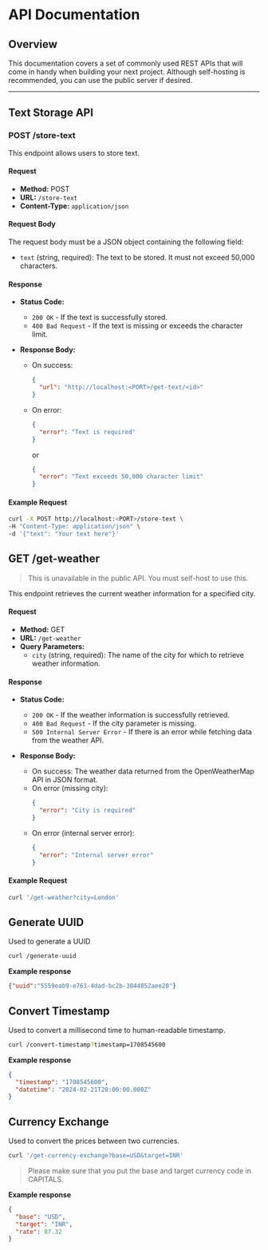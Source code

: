 # API Documentation

## Overview

This documentation covers a set of commonly used REST APIs that will come in handy when building your next project. Although self-hosting is recommended, you can use the public server if desired.

---

## Text Storage API

### POST /store-text

This endpoint allows users to store text.

#### Request

- **Method:** POST
- **URL:** `/store-text`
- **Content-Type:** `application/json`

#### Request Body

The request body must be a JSON object containing the following field:

- `text` (string, required): The text to be stored. It must not exceed 50,000 characters.

#### Response

- **Status Code:** 
  - `200 OK` - If the text is successfully stored.
  - `400 Bad Request` - If the text is missing or exceeds the character limit.

- **Response Body:**
  - On success:
    ```json
    {
      "url": "http://localhost:<PORT>/get-text/<id>"
    }
    ```
  - On error:
    ```json
    {
      "error": "Text is required"
    }
    ```
    or
    ```json
    {
      "error": "Text exceeds 50,000 character limit"
    }
    ```

#### Example Request

```bash
curl -X POST http://localhost:<PORT>/store-text \
-H "Content-Type: application/json" \
-d '{"text": "Your text here"}'
```

## GET /get-weather

> This is unavailable in the public API. You must self-host to use this.

This endpoint retrieves the current weather information for a specified city.

#### Request

- **Method:** GET
- **URL:** `/get-weather`
- **Query Parameters:**
  - `city` (string, required): The name of the city for which to retrieve weather information.

#### Response

- **Status Code:**
  - `200 OK` - If the weather information is successfully retrieved.
  - `400 Bad Request` - If the city parameter is missing.
  - `500 Internal Server Error` - If there is an error while fetching data from the weather API.

- **Response Body:**
  - On success: The weather data returned from the OpenWeatherMap API in JSON format.
  - On error (missing city):
    ```json
    {
      "error": "City is required"
    }
    ```
  - On error (internal server error):
    ```json
    {
      "error": "Internal server error"
    }
    ```

#### Example Request

```bash
curl '/get-weather?city=London'
```

## Generate UUID

Used to generate a UUID

```bash
curl /generate-uuid
```

**Example response**

```json
{"uuid":"5559eab9-e763-4dad-bc2b-3844852aee20"}
```

## Convert Timestamp

Used to convert a millisecond time to human-readable timestamp.

```bash
curl /convert-timestamp?timestamp=1708545600
```

**Example response**

```json
{
  "timestamp": "1708545600",
  "datetime": "2024-02-21T20:00:00.000Z"
}
```

## Currency Exchange

Used to convert the prices between two currencies.

```bash
curl '/get-currency-exchange?base=USD&target=INR'
```

> Please make sure that you put the base and target currency code in CAPITALS.

**Example response**

```json
{
  "base": "USD",
  "target": "INR",
  "rate": 87.32
}
```
